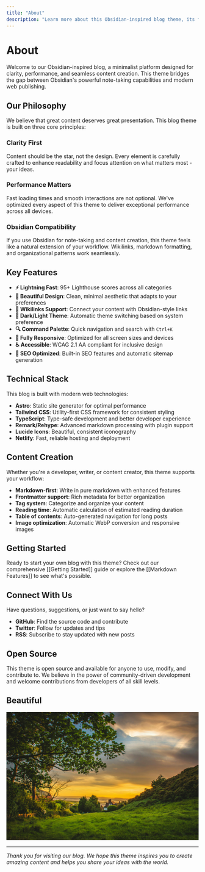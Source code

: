 ```yaml
---
title: "About"
description: "Learn more about this Obsidian-inspired blog theme, its features, and the philosophy behind its minimalist design approach."
---
```

# About

Welcome to our Obsidian-inspired blog, a minimalist platform designed for clarity, performance, and seamless content creation. This theme bridges the gap between Obsidian's powerful note-taking capabilities and modern web publishing.

## Our Philosophy

We believe that great content deserves great presentation. This blog theme is built on three core principles:

### Clarity First
Content should be the star, not the design. Every element is carefully crafted to enhance readability and focus attention on what matters most - your ideas.

### Performance Matters
Fast loading times and smooth interactions are not optional. We've optimized every aspect of this theme to deliver exceptional performance across all devices.

### Obsidian Compatibility
If you use Obsidian for note-taking and content creation, this theme feels like a natural extension of your workflow. Wikilinks, markdown formatting, and organizational patterns work seamlessly.

## Key Features

- **⚡ Lightning Fast**: 95+ Lighthouse scores across all categories
- **🎨 Beautiful Design**: Clean, minimal aesthetic that adapts to your preferences
- **🔗 Wikilinks Support**: Connect your content with Obsidian-style links
- **🌙 Dark/Light Theme**: Automatic theme switching based on system preference
- **🔍 Command Palette**: Quick navigation and search with `Ctrl+K`
- **📱 Fully Responsive**: Optimized for all screen sizes and devices
- **♿ Accessible**: WCAG 2.1 AA compliant for inclusive design
- **🚀 SEO Optimized**: Built-in SEO features and automatic sitemap generation

## Technical Stack

This blog is built with modern web technologies:

- **Astro**: Static site generator for optimal performance
- **Tailwind CSS**: Utility-first CSS framework for consistent styling
- **TypeScript**: Type-safe development and better developer experience
- **Remark/Rehype**: Advanced markdown processing with plugin support
- **Lucide Icons**: Beautiful, consistent iconography
- **Netlify**: Fast, reliable hosting and deployment

## Content Creation

Whether you're a developer, writer, or content creator, this theme supports your workflow:

- **Markdown-first**: Write in pure markdown with enhanced features
- **Frontmatter support**: Rich metadata for better organization
- **Tag system**: Categorize and organize your content
- **Reading time**: Automatic calculation of estimated reading duration
- **Table of contents**: Auto-generated navigation for long posts
- **Image optimization**: Automatic WebP conversion and responsive images

## Getting Started

Ready to start your own blog with this theme? Check out our comprehensive [[Getting Started]] guide or explore the [[Markdown Features]] to see what's possible.

## Connect With Us

Have questions, suggestions, or just want to say hello?

- **GitHub**: Find the source code and contribute
- **Twitter**: Follow for updates and tips
- **RSS**: Subscribe to stay updated with new posts

## Open Source

This theme is open source and available for anyone to use, modify, and contribute to. We believe in the power of community-driven development and welcome contributions from developers of all skill levels.

## Beautiful

![Landscape](images/sunset.jpg)

---

*Thank you for visiting our blog. We hope this theme inspires you to create amazing content and helps you share your ideas with the world.*
